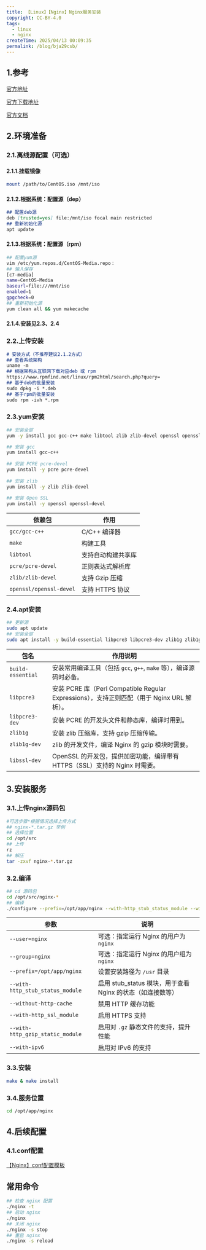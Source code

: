 ```yaml
---
title: 【Linux】【Nginx】Nginx服务安装
copyright: CC-BY-4.0
tags:
  - linux
  - nginx
createTime: 2025/04/13 00:09:35
permalink: /blog/bja29csb/
---
```


## 1.参考

[官方地址](http://nginx.org)

[官方下载地址](http://nginx.org/en/download.html)

[官方文档](http://nginx.org/en/docs/)

## 2.环境准备

### 2.1.离线源配置（可选）

#### 2.1.1.挂载镜像

```bash
mount /path/to/CentOS.iso /mnt/iso
```

#### 2.1.2.根据系统：配置源（dep）

```markdown
## 配置deb源
deb [trusted=yes] file:/mnt/iso focal main restricted
## 重新初始化源
apt update
```

#### 2.1.3.根据系统：配置源（rpm）

```bash
## 配置yum源
vim /etc/yum.repos.d/CentOS-Media.repo：
## 输入保存
[c7-media]
name=CentOS-Media
baseurl=file:///mnt/iso
enabled=1
gpgcheck=0
## 重新初始化源
yum clean all && yum makecache
```

#### 2.1.4.安装见2.3、2.4

### 2.2.上传安装

```markdown
# 安装方式（不推荐建议2.1.2方式）
## 查看系统架构
uname -m
## 根据架构从互联网下载对应deb 或 rpm
https://www.rpmfind.net/linux/rpm2html/search.php?query=
## 基于deb的批量安装
sudo dpkg -i *.deb
## 基于rpm的批量安装
sudo rpm -ivh *.rpm
```

### 2.3.yum安装

```bash
## 安装全部
yum -y install gcc gcc-c++ make libtool zlib zlib-devel openssl openssl-devel pcre pcre-devel
```

```bash
## 安装 gcc
yum install gcc-c++
 
## 安装 PCRE pcre-devel
yum install -y pcre pcre-devel
 
## 安装 zlib
yum install -y zlib zlib-devel
 
## 安装 Open SSL
yum install -y openssl openssl-devel
```

| 依赖包                  | 作用               |
| ----------------------- | ------------------ |
| `gcc/gcc-c++`           | C/C++ 编译器       |
| `make`                  | 构建工具           |
| `libtool`               | 支持自动构建共享库 |
| `pcre/pcre-devel`       | 正则表达式解析库   |
| `zlib/zlib-devel`       | 支持 Gzip 压缩     |
| `openssl/openssl-devel` | 支持 HTTPS 协议    |

### 2.4.apt安装

```bash
## 更新源
sudo apt update
## 安装全部
sudo apt install -y build-essential libpcre3 libpcre3-dev zlib1g zlib1g-dev libssl-dev
```

| 包名              | 作用说明                                                     |
| ----------------- | ------------------------------------------------------------ |
| `build-essential` | 安装常用编译工具（包括 `gcc`, `g++`, `make` 等），编译源码时必备。 |
| `libpcre3`        | 安装 PCRE 库（Perl Compatible Regular Expressions），支持正则匹配（用于 Nginx URL 解析）。 |
| `libpcre3-dev`    | 安装 PCRE 的开发头文件和静态库，编译时用到。                 |
| `zlib1g`          | 安装 zlib 压缩库，支持 gzip 压缩传输。                       |
| `zlib1g-dev`      | zlib 的开发文件，编译 Nginx 的 gzip 模块时需要。             |
| `libssl-dev`      | OpenSSL 的开发包，提供加密功能，编译带有 HTTPS（SSL）支持的 Nginx 时需要。 |

## 3.安装服务

### 3.1.上传nginx源码包

```bash
#可选步骤*根据情况选择上传方式
## nginx-*.tar.gz 举例
## 选择位置
cd /opt/src
## 上传
rz
## 解压
tar -zxvf nginx-*.tar.gz
```

### 3.2.编译

```bash
## cd 源码包
cd /opt/src/nginx-*
## 编译
./configure --prefix=/opt/app/nginx --with-http_stub_status_module --without-http-cache --with-http_ssl_module --with-http_gzip_static_module --with-ipv6
```

| 参数                             | 说明                                                       |
| -------------------------------- | ---------------------------------------------------------- |
| `--user=nginx`                   | 可选：指定运行 Nginx 的用户为 `nginx`                      |
| `--group=nginx`                  | 可选：指定运行 Nginx 的用户组为 `nginx`                    |
| `--prefix=/opt/app/nginx`        | 设置安装路径为 `/usr` 目录                                 |
| `--with-http_stub_status_module` | 启用 stub_status 模块，用于查看 Nginx 的状态（如连接数等） |
| `--without-http-cache`           | 禁用 HTTP 缓存功能                                         |
| `--with-http_ssl_module`         | 启用 HTTPS 支持                                            |
| `--with-http_gzip_static_module` | 启用对 `.gz` 静态文件的支持，提升性能                      |
| `--with-ipv6`                    | 启用对 IPv6 的支持                                         |

### 3.3.安装

```bash
make & make install
```

### 3.4.服务位置

```bash
cd /opt/app/nginx
```

## 4.后续配置

### 4.1.conf配置

[【Nginx】conf配置模板](../代码模板/Nginx%20conf配置模板.md)

## 常用命令

```bash
## 检查 nginx 配置
./nginx -t
## 启动 nginx
./nginx 
## 关闭 nginx
./nginx -s stop
## 重启 nginx
./nginx -s reload
```

